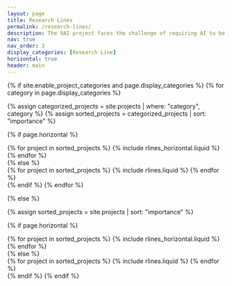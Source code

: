 ```yaml
---
layout: page
title: Research Lines
permalink: /research-lines/
description: The XAI project faces the challenge of requiring AI to be explainable and understandable in human terms and articulates its research along 5 Research Activities
nav: true
nav_order: 3
display_categories: [Research Line]
horizontal: true
header: main
---
```



<!-- pages/projects.md -->
<div>
{% if site.enable_project_categories and page.display_categories %}
  <!-- Display categorized projects -->
  {% for category in page.display_categories %}

  {% assign categorized_projects = site.projects | where: "category", category %}
  {% assign sorted_projects = categorized_projects | sort: "importance" %}
  <!-- Generate cards for each project -->
  {% if page.horizontal %}
  <div class="container">
    <div class="row row-cols-1 row-cols-md-2">
    {% for project in sorted_projects %}
      {% include rlines_horizontal.liquid %}
    {% endfor %}
    </div>
  </div>
  {% else %}
  <div class="row row-cols-1 row-cols-md-3">
    {% for project in sorted_projects %}
      {% include rlines.liquid %}
    {% endfor %}
  </div>
  {% endif %}
  {% endfor %}

{% else %}

<!-- Display projects without categories -->

{% assign sorted_projects = site.projects | sort: "importance" %}

  <!-- Generate cards for each project -->

{% if page.horizontal %}

  <div class="container">
    <div class="row row-cols-1 row-cols-md-2">
    {% for project in sorted_projects %}
      {% include rlines_horizontal.liquid %}
    {% endfor %}
    </div>
  </div>
  {% else %}
  <div class="row row-cols-1 row-cols-md-3">
    {% for project in sorted_projects %}
      {% include rlines.liquid %}
    {% endfor %}
  </div>
  {% endif %}
{% endif %}
</div>
